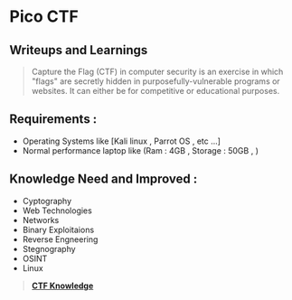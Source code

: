 # Pico CTF
## Writeups and Learnings

> Capture the Flag (CTF) in computer security is an exercise in which "flags" are secretly hidden in purposefully-vulnerable programs or websites. It can either be for competitive or educational purposes.

## Requirements :
- Operating Systems like [Kali linux , Parrot OS , etc ...]
- Normal performance laptop like (Ram : 4GB , Storage : 50GB , )

## Knowledge Need and Improved :
- Cyptography
- Web Technologies
- Networks
- Binary Exploitaions 
- Reverse Engneering
- Stegnography
- OSINT
- Linux

> **[CTF Knowledge](https://github.com/Sriraj151/CTF-Practice-and-Training)**

